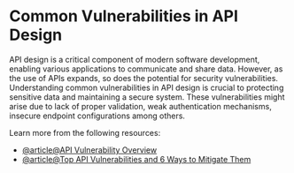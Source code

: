 # Common Vulnerabilities in API Design

API design is a critical component of modern software development, enabling various applications to communicate and share data. However, as the use of APIs expands, so does the potential for security vulnerabilities. Understanding common vulnerabilities in API design is crucial to protecting sensitive data and maintaining a secure system. These vulnerabilities might arise due to lack of proper validation, weak authentication mechanisms, insecure endpoint configurations among others.

Learn more from the following resources:

- [@article@API Vulnerability Overview](https://apimike.com/api-vulnerabilities)
- [@article@Top API Vulnerabilities and 6 Ways to Mitigate Them](https://brightsec.com/blog/top-api-vulnerabilities-and-6-ways-to-mitigate-them/)
